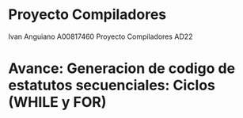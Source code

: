 # Proyecto Compiladores
Ivan Anguiano A00817460
Proyecto Compiladores AD22
# Avance: Generacion de codigo de estatutos secuenciales: Ciclos (WHILE y FOR)